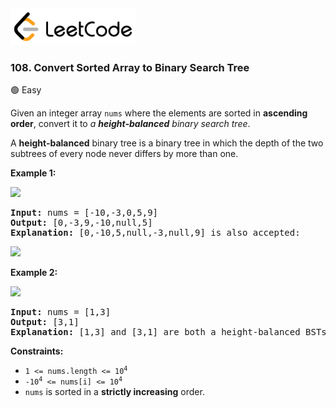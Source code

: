 <a href="https://leetcode.com/problems/convert-sorted-array-to-binary-search-tree/">
    <img src="/leetcode-logo.png" style="width:200px" alt="LeetCode"/>
</a>

### 108. Convert Sorted Array to Binary Search Tree

:green_circle: Easy

Given an integer array `nums` where the elements are sorted in __ascending
order__, convert it to _a __height-balanced__
binary search tree_.

A __height-balanced__ binary tree is a binary tree in which the depth of the two
subtrees of every node never differs by more than one.

__Example 1:__

![](https://assets.leetcode.com/uploads/2021/02/18/btree1.jpg)
<pre>
<b>Input:</b> nums = [-10,-3,0,5,9]
<b>Output:</b> [0,-3,9,-10,null,5]
<b>Explanation:</b> [0,-10,5,null,-3,null,9] is also accepted:
</pre>
![](https://assets.leetcode.com/uploads/2021/02/18/btree2.jpg)

__Example 2:__

![](https://assets.leetcode.com/uploads/2021/02/18/btree.jpg)
<pre>
<b>Input:</b> nums = [1,3]
<b>Output:</b> [3,1]
<b>Explanation:</b> [1,3] and [3,1] are both a height-balanced BSTs.
</pre>

__Constraints:__

* <code>1 <= nums.length <= 10<sup>4</sup></code>
* <code>-10<sup>4</sup> <= nums[i] <= 10<sup>4</sup></code>
* `nums` is sorted in a __strictly increasing__ order.
